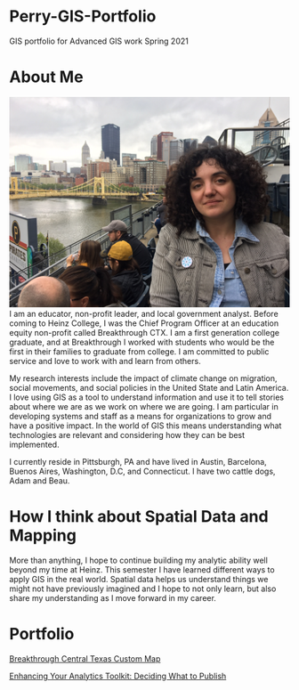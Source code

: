 # Perry-GIS-Portfolio
GIS portfolio for Advanced GIS work Spring 2021
# About Me
<img src="https://github.com/slperry6/Perry-GIS-Portfolio/blob/main/SPerry%20bio.JPG?raw=true">
I am an educator, non-profit leader, and local government analyst. Before coming to Heinz College, I was the Chief Program Officer at an education equity non-profit called Breakthrough CTX. I am a first generation college graduate, and at Breakthrough I worked with students who would be the first in their families to graduate from college. I am committed to public service and love to work with and learn from others.

My research interests include the impact of climate change on migration, social movements, and social policies in the United State and Latin America. I love using GIS as a tool to understand information and use it to tell stories about where we are as we work on where we are going. I am particular in developing systems and staff as a means for organizations to grow and have a positive impact. In the world of GIS this means understanding what technologies are relevant and considering how they can be best implemented.

I currently reside in Pittsburgh, PA and have lived in Austin, Barcelona, Buenos Aires, Washington, D.C, and Connecticut. I have two cattle dogs, Adam and Beau.

# How I think about Spatial Data and Mapping
More than anything, I hope to continue building my analytic ability well beyond my time at Heinz. This semester I have learned different ways to apply GIS in the real world. Spatial data helps us understand things we might not have previously imagined and I hope to not only learn, but also share my understanding as I move forward in my career.

# Portfolio
[Breakthrough Central Texas Custom Map](Perry-Assignment-1.md)

[Enhancing Your Analytics Toolkit: Deciding What to Publish](Deciding.md)

